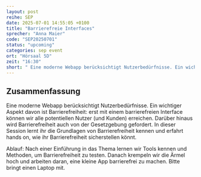```yaml
---
layout: post
reihe: SEP
date: 2025-07-01 14:55:05 +0100
title: "Barrierefreie Interfaces"
sprecher: "Anna Maier"
code: "SEP20250701"
status: "upcoming"
categories: sep event
ort: "Hörsaal 5D"
zeit: "16:30"
short: " Eine moderne Webapp berücksichtigt Nutzerbedürfnisse. Ein wichtiger Aspekt davon ist Barrierefreiheit: erst mit einem barrierefreien Interface können wir alle potentiellen Nutzer (und Kunden) erreichen. Darüber hinaus wird Barrierefreiheit auch von der Gesetzgebung gefordert. In dieser ..."
---
```


## Zusammenfassung


Eine moderne Webapp berücksichtigt Nutzerbedürfnisse. Ein wichtiger Aspekt davon ist Barrierefreiheit: erst mit einem barrierefreien Interface können wir alle potentiellen Nutzer (und Kunden) erreichen. Darüber hinaus wird Barrierefreiheit auch von der Gesetzgebung gefordert. In dieser Session lernt ihr die Grundlagen von Barrierefreiheit kennen und erfahrt hands on, wie ihr Barrierefreiheit sicherstellen könnt.

Ablauf:
Nach einer Einführung in das Thema lernen wir Tools  kennen und Methoden, um Barrierefreiheit zu testen. Danach krempeln wir die Ärmel hoch und arbeiten daran, eine kleine App barrierefrei zu machen. Bitte bringt einen Laptop mit.

